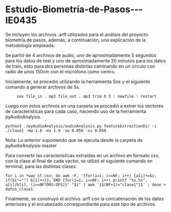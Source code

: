 # Estudio-Biometría-de-Pasos---IE0435
Se incluyen los archivos .arff utilizados para el análisis del proyecto biometría de pasos, además, a continuación, una explicación de la metodología empleada.

Se partió de 4 archivos de audio, uno de aproximadamente 5 segundos para los datos de test y uno de aproximadamente 20 minutos para los datos de train, esto para dos personas distintas caminando en un círculo con radio de unos 150cm con el micrófono como centro. 

Inicialmente, se procedió utilizando la herramienta Sox y el siguiente comando a generar archivos de 5s.
~~~
     sox file_in . mp3 file_out . mp3 trim 0 5 : newfile : restart

~~~

Luego con estos archivos en una carpeta se procedió a extrer los vectores de características para cada caso, haciendo uso de la herramienta pyAudioAnalysis.


~~~
python3 ./pyAudioAnalysis/audioAnalysis.py featureExtractionDir -i ./clase1 -mw 1.0 -ms 1.0 -sw 0.050 -ss 0.050
~~~

Nota: Lo anterior suponiendo que se ejecuta desde la carpeta de pyAudioAnalysis-master



Para convertir las características extraídas en un archivo en formato csv, con la clase al final de cada vector, se utilizó el siguiente comando en terminal, para las distintas clases:
~~~
for i in *wav_st.csv; do awk -F, '{for(i=1; i<=NF; i++) {a[i]+=$i; if($i!="") b[i]++}}; END {for(i=1; i<=NF; i++) printf "%s,%s", a[i]/b[i], (i==NF?ORS:OFS)}' "$i" | awk '{$(NF+1)="clase1"}1' ; done > datos_clase1
~~~


Finalmente, se construyó el archivo .arff con la concatenación de los datos anteriores y el encabezado correspondiente para este tipo de archivos.
